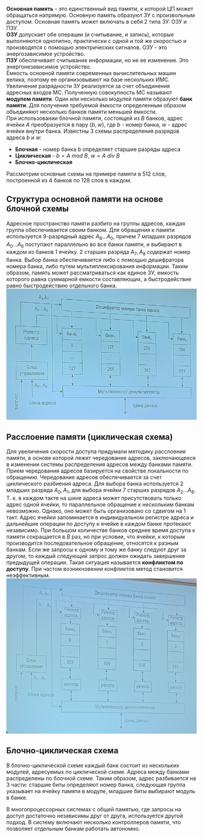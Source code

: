 **Основная память** - это единственный вид памяти, к которой ЦП может обращаться напрямую. Основную память образуют ЗУ с произвольным доступом. Основная память может включать в себя 2 типа ЗУ: ОЗУ и ПЗУ.  
**ОЗУ** допускает обе операции (и считывание, и запись), которые выполняются однотипно, практически с одной и той же скоростью и производятся с помощью электрических сигналов. ОЗУ - это энергозависимое устройство.  
**ПЗУ** обеспечивает считывание информации, но не ее изменение. Это энергонезависимое устройство.  
Ёмкость основной памяти современных вычислительных машин велика, поэтому ее организовывают на базе нескольких ИМС. Увеличение разрядности ЗУ реализуется за счет объединения адресных входов МС. Полученную совокупность МС называют **модулем памяти**. Один или несколько модулей памяти образуют **банк памяти**. Для получения требуемой ёмкости определенным образом объединяют несколько банков памяти меньшей ёмкости.  
При использовании блочной памяти, состоящей из $B$ банков, адрес ячейки $A$ преобразуется в пару $\{b,w\}$, где $b$ - номер банка, $w$ - адрес ячейки внутри банка. Известны 3 схемы распределения разрядов адреса $b$ и $w$:
- **Блочная** - номер банка $b$ определяет старшие разряды адреса
- **Циклическая** - $b=A\ mod\ B,\ w = A\ div\ B$
- **Блочно-циклическая**
  
Рассмотрим основные схемы на примере памяти в 512 слов, построенной из 4 банков по 128 слов в каждом.  
## Структура основной памяти на основе блочной схемы
Адресное пространство памяти разбито на группы адресов, каждая группа обеспечивается своим банком. Для обращения к памяти используется 9-разрядный адрес $A_8...A_0$, причем 7 младших разрядов $A_0...A_6$ поступают параллельно во все банки памяти, и выбирают в каждом из банков 1 ячейку. 2 старших разряда $A_7, A_8$ содержат номер банка. Выбор банка обеспечивается либо с помощью дешифратора номера банка, либо путем мультиплексирования информации. Таким образом, память может рассматриваться как единое ЗУ, емкость которого равна суммарной емкости составляющих, а быстродействие равно быстродействию отдельного банка.  
![Структура основной памяти на основе блочной схемы](../Pictures/04_01.%20Структура%20основной%20памяти%20на%20основе%20блочной%20схемы.png)  
## Расслоение памяти (циклическая схема)
Для увеличения скорости доступа придумали методику расслоения памяти, в основе которой лежит чередование адресов, заключающееся в изменении системы распределения адресов между банками памяти. Прием чередования адресов базируется на свойстве локальности по обращению. Чередование адресов обеспечивается за счет циклического разбиения адреса. Для выбора банка используется 2 младших разряда $A_0, A_1$, для выбора ячейки 7 старших разрядов $A_2...A_8$. Т. к. в каждом такте на шине адреса может присутствовать только адрес одной ячейки, то параллельное обращение к нескольким банкам невозможно. Однако, оно может быть организовано со сдвигом на 1 такт. Адрес ячейки запоминается в индивидуальном регистре адреса и дальнейшие операции по доступу к ячейке в каждом банке протекают независимо. При большом количестве банков среднее время доступа к памяти сокращается в $B$ раз, но при условии, что ячейки, к которым производится последовательное обращение, относятся к разным банкам. Если же запросы к одному и тому же банку следуют друг за другом, то каждый следующий запрос должен ожидать завершение предыдущей операции. Такая ситуация называется **конфликтом по доступу**. При частом возникновении конфликтов метод становится неэффективным.  
![Расслоение памяти (циклическая схема)](../Pictures/04_02.%20Расслоение%20памяти,%20циклическая%20схема.png)  
## Блочно-циклическая схема
В блочно-циклической схеме каждый банк состоит из нескольких модулей, адресуемых по циклической схеме. Адреса между банками распределены по блочной схеме. Таким образом, адрес разбивается на 3 части: старшие биты определяют номер банка, следующая группа указывает на ячейку памяти в модуле, младшие биты выбирают модуль в банке.  

В многопроцессорных системах с общей памятью, где запросы на доступ достаточно независимы друг от друга, используется другой подход. В систему включают несколько контроллеров памяти, что позволяет отдельным банкам работать автономно. 